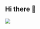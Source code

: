 ## Hi there 👋
<img src='https://drive.google.com/file/d/1BdqJNzPlzs2rnbG7uhkGD9SvSBxXUm9g/view?usp=sharing'>
<!--
**dancinoman/dancinoman** is a ✨ _special_ ✨ repository because its `README.md` (this file) appears on your GitHub profile.

Here are some ideas to get you started:

- 🔭 I’m currently working on ...
- 🌱 I’m currently learning ...
- 👯 I’m looking to collaborate on ...
- 🤔 I’m looking for help with ...
- 💬 Ask me about ...
- 📫 How to reach me: ...
- 😄 Pronouns: ...
- ⚡ Fun fact: ...
-->

